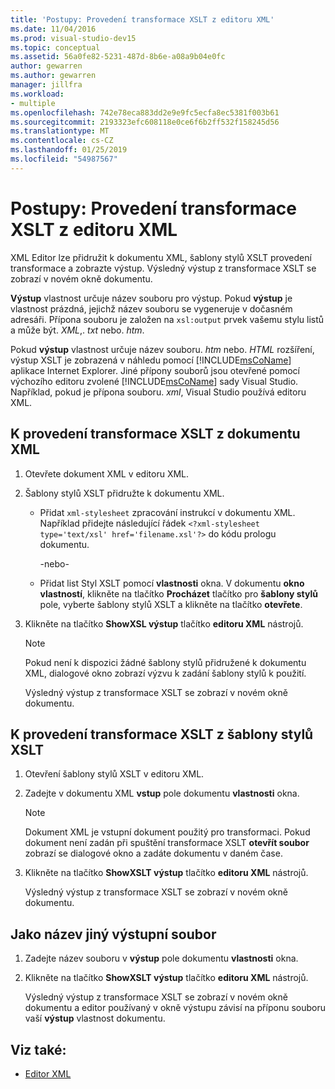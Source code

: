 ```yaml
---
title: 'Postupy: Provedení transformace XSLT z editoru XML'
ms.date: 11/04/2016
ms.prod: visual-studio-dev15
ms.topic: conceptual
ms.assetid: 56a0fe82-5231-487d-8b6e-a08a9b04e0fc
author: gewarren
ms.author: gewarren
manager: jillfra
ms.workload:
- multiple
ms.openlocfilehash: 742e78eca883dd2e9e9fc5ecfa8ec5381f003b61
ms.sourcegitcommit: 2193323efc608118e0ce6f6b2ff532f158245d56
ms.translationtype: MT
ms.contentlocale: cs-CZ
ms.lasthandoff: 01/25/2019
ms.locfileid: "54987567"
---
```

# <a name="how-to-execute-an-xslt-transformation-from-the-xml-editor"></a>Postupy: Provedení transformace XSLT z editoru XML

XML Editor lze přidružit k dokumentu XML, šablony stylů XSLT provedení transformace a zobrazte výstup. Výsledný výstup z transformace XSLT se zobrazí v novém okně dokumentu.

**Výstup** vlastnost určuje název souboru pro výstup. Pokud **výstup** je vlastnost prázdná, jejichž název souboru se vygeneruje v dočasném adresáři. Přípona souboru je založen na `xsl:output` prvek vašemu stylu listů a může být. *XML*,. *txt* nebo. *htm*.

Pokud **výstup** vlastnost určuje název souboru. *htm* nebo. *HTML* rozšíření, výstup XSLT je zobrazená v náhledu pomocí [!INCLUDE[msCoName](../xml-tools/includes/msconame_md.md)] aplikace Internet Explorer. Jiné přípony souborů jsou otevřené pomocí výchozího editoru zvolené [!INCLUDE[msCoName](../xml-tools/includes/msconame_md.md)] sady Visual Studio. Například, pokud je přípona souboru. *xml*, Visual Studio používá editoru XML.

## <a name="to-execute-an-xslt-transformation-from-an-xml-document"></a>K provedení transformace XSLT z dokumentu XML

1.  Otevřete dokument XML v editoru XML.

2.  Šablony stylů XSLT přidružte k dokumentu XML.

    -   Přidat `xml-stylesheet` zpracování instrukcí v dokumentu XML. Například přidejte následující řádek `<?xml-stylesheet type='text/xsl' href='filename.xsl'?>` do kódu prologu dokumentu.

         -nebo-

    -   Přidat list Styl XSLT pomocí **vlastnosti** okna. V dokumentu **okno vlastností**, klikněte na tlačítko **Procházet** tlačítko pro **šablony stylů** pole, vyberte šablony stylů XSLT a klikněte na tlačítko **otevřete**.

3.  Klikněte na tlačítko **ShowXSL výstup** tlačítko **editoru XML** nástrojů.

    > [!NOTE]
    > Pokud není k dispozici žádné šablony stylů přidružené k dokumentu XML, dialogové okno zobrazí výzvu k zadání šablony stylů k použití.
    >
    >  Výsledný výstup z transformace XSLT se zobrazí v novém okně dokumentu.

## <a name="to-execute-an-xslt-transformation-from-an-xslt-style-sheet"></a>K provedení transformace XSLT z šablony stylů XSLT

1.  Otevření šablony stylů XSLT v editoru XML.

2.  Zadejte v dokumentu XML **vstup** pole dokumentu **vlastnosti** okna.

    > [!NOTE]
    > Dokument XML je vstupní dokument použitý pro transformaci. Pokud dokument není zadán při spuštění transformace XSLT **otevřít soubor** zobrazí se dialogové okno a zadáte dokumentu v daném čase.

3.  Klikněte na tlačítko **ShowXSLT výstup** tlačítko **editoru XML** nástrojů.

     Výsledný výstup z transformace XSLT se zobrazí v novém okně dokumentu.

## <a name="to-provide-a-different-output-file-name"></a>Jako název jiný výstupní soubor

1.  Zadejte název souboru v **výstup** pole dokumentu **vlastnosti** okna.

2.  Klikněte na tlačítko **ShowXSLT výstup** tlačítko **editoru XML** nástrojů.

     Výsledný výstup z transformace XSLT se zobrazí v novém okně dokumentu a editor používaný v okně výstupu závisí na příponu souboru vaší **výstup** vlastnost dokumentu.

## <a name="see-also"></a>Viz také:

- [Editor XML](../xml-tools/xml-editor.md)